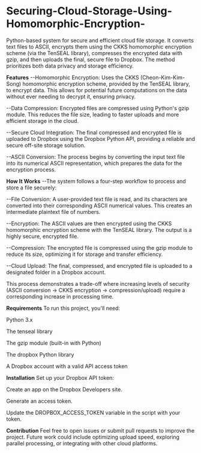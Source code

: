 # Securing-Cloud-Storage-Using-Homomorphic-Encryption-
Python-based system for secure and efficient cloud file storage. It converts text files to ASCII, encrypts them using the CKKS homomorphic encryption scheme (via the TenSEAL library), compresses the encrypted data with gzip, and then uploads the final, secure file to Dropbox. The method prioritizes both data privacy and storage efficiency.

**Features**
--Homomorphic Encryption: Uses the CKKS (Cheon-Kim-Kim-Song) homomorphic encryption scheme, provided by the TenSEAL library, to encrypt data. This allows for potential future computations on the data without ever needing to decrypt it, ensuring privacy.

--Data Compression: Encrypted files are compressed using Python's gzip module. This reduces the file size, leading to faster uploads and more efficient storage in the cloud.

--Secure Cloud Integration: The final compressed and encrypted file is uploaded to Dropbox using the Dropbox Python API, providing a reliable and secure off-site storage solution.

--ASCII Conversion: The process begins by converting the input text file into its numerical ASCII representation, which prepares the data for the encryption process.

**How It Works**
--The system follows a four-step workflow to process and store a file securely:

--File Conversion: A user-provided text file is read, and its characters are converted into their corresponding ASCII numerical values. This creates an intermediate plaintext file of numbers.

--Encryption: The ASCII values are then encrypted using the CKKS homomorphic encryption scheme with the TenSEAL library. The output is a highly secure, encrypted file.

--Compression: The encrypted file is compressed using the gzip module to reduce its size, optimizing it for storage and transfer efficiency.

--Cloud Upload: The final, compressed, and encrypted file is uploaded to a designated folder in a Dropbox account.

This process demonstrates a trade-off where increasing levels of security (ASCII conversion -> CKKS encryption -> compression/upload) require a corresponding increase in processing time.

**Requirements**
To run this project, you'll need:

Python 3.x

The tenseal library

The gzip module (built-in with Python)

The dropbox Python library

A Dropbox account with a valid API access token

**Installation**
Set up your Dropbox API token:

Create an app on the Dropbox Developers site.

Generate an access token.

Update the DROPBOX_ACCESS_TOKEN variable in the script with your token.

**Contribution**
Feel free to open issues or submit pull requests to improve the project. Future work could include optimizing upload speed, exploring parallel processing, or integrating with other cloud platforms.
